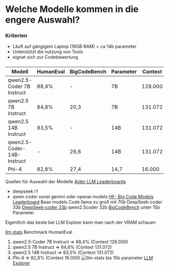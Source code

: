 # Welche Modelle kommen in die engere Auswahl?

### Kriterien
- Läuft auf gängigem Laptop (16GB RAM) > ca 14b parameter
- Unterstützt die nutzung von Tools
- eignet sich zur Codebewertung

###

| Modell                     | HumanEval | BigCodeBench | Parameter | Context |
|----------------------------|-----------|------|-----------|-----------|
| qwen2.5-Coder 7B Instruct  | 88,4%     | -    | 7B        | 128.000  |
| qwen2.5 7B Instruct        | 84,8%     |20,3  | 7B        | 131.072  |
| qwen2.5 14B Instruct       | 83,5%     | -    | 14B       | 131.072  |
| qwen2.5-Coder-14B-Instruct | -         | 26,6 | 14B       | 131.072  |
| Phi-4                      | 82,8%     | 27,4 | 14,7      | 16.000   |



Quellen für Auswahl der Modelle
[Aider LLM Leaderboards](https://aider.chat/docs/leaderboards/)
- deepseek r1
- qwen coder
sonst gemini oder openai models
[HF- Big Code Models Leaderboard](https://huggingface.co/spaces/bigcode/bigcode-models-leaderboard)
Base models
Code llama zu groß mit 70b
DeepSeek-coder 33b [DeepSeek-coder 33b](https://ollama.com/library/deepseek-coder)
qwen2.5coder 32b
[BigCodeBench](https://bigcode-bench.github.io/)
unter 15b Parameter 

Eigentlich das beste bei LLM Exploer kann man nach der VRAM schauen

[llm stats](https://llm-stats.com/)
Benchmark HumanEval
1. qwen2.5-Coder 7B Instruct => 88,4% (Context 128.000)
2. qwen2.5 7B Instruct => 84,8% (Context 131.072)
3. qwen2.5 14B Instruct => 83,5% (Context 131.072)
4. Phi-4 => 82,8% (Context 16.000)
![llm-stats bis 15b parameter](image-2.png)
[LLM Explorer](https://llm.extractum.io/list/?codegen)


